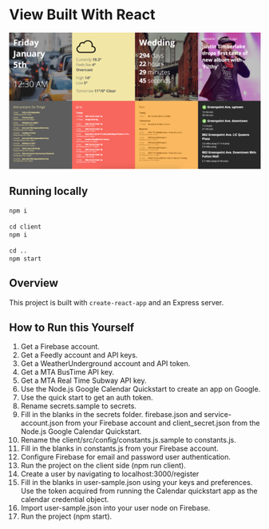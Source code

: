 # View Built With React
![Alt text](/screenshot.png?raw=true "App Screenshot")
## Running locally
```
npm i

cd client
npm i

cd ..
npm start
```
## Overview
This project is built with `create-react-app` and an Express server.
## How to Run this Yourself
1. Get a Firebase account.
2. Get a Feedly account and API keys.
3. Get a WeatherUnderground account and API token.
4. Get a MTA BusTime API key.
5. Get a MTA Real Time Subway API key.
6. Use the Node.js Google Calendar Quickstart to create an app on Google.
7. Use the quick start to get an auth token.
8. Rename secrets.sample to secrets.
9. Fill in the blanks in the secrets folder. firebase.json and service-account.json from your Firebase account and client_secret.json from the Node.js Google Calendar Quickstart.
10. Rename the client/src/config/constants.js.sample to constants.js.
11. Fill in the blanks in constants.js from your Firebase account.
12. Configure Firebase for email and password user authentication.
13. Run the project on the client side (npm run client).
14. Create a user by navigating to localhost:3000/register
15. Fill in the blanks in user-sample.json using your keys and preferences. Use the token acquired from running the Calendar quickstart app as the calendar credential object. 
16. Import user-sample.json into your user node on Firebase.
17. Run the project (npm start).